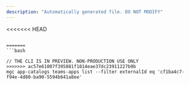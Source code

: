 ```yaml
---
description: "Automatically generated file. DO NOT MODIFY"
---
```


<<<<<<< HEAD
```cli

=======
```bash

// THE CLI IS IN PREVIEW. NON-PRODUCTION USE ONLY
>>>>>>> ac57e61007f395881f1814eae37dc23911227b9b
mgc app-catalogs teams-apps list --filter externalId eq 'cf1ba4c7-f94e-4d80-ba90-5594b641a8ee'

```